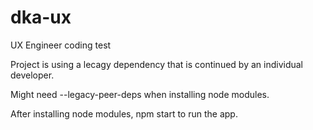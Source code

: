 # dka-ux
UX Engineer coding test


Project is using a lecagy dependency that is continued by an individual developer.

Might need --legacy-peer-deps when installing node modules.

After installing node modules, npm start to run the app.
